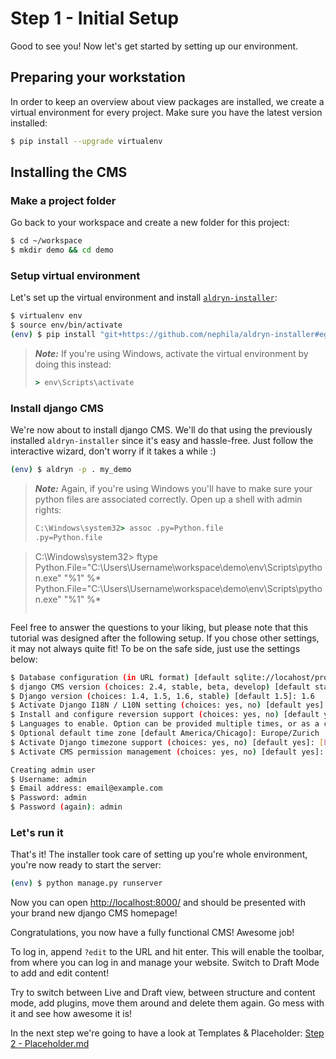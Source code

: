Step 1 - Initial Setup
======================
Good to see you! Now let's get started by setting up our environment.

Preparing your workstation
--------------------------
In order to keep an overview about view packages are installed, we create a virtual environment for every project. Make sure you have the latest version installed:

```bash
$ pip install --upgrade virtualenv
```

Installing the CMS
------------------

### Make a project folder

Go back to your workspace and create a new folder for this project:

```bash
$ cd ~/workspace    
$ mkdir demo && cd demo
```

### Setup virtual environment

Let's set up the virtual environment and install [`aldryn-installer`](https://github.com/nephila/aldryn-installer):

```bash
$ virtualenv env
$ source env/bin/activate
(env) $ pip install "git+https://github.com/nephila/aldryn-installer#egg=aldryn-installer"
```

> ***Note:*** If you're using Windows, activate the virtual environment by doing this instead:
> ```bat
> > env\Scripts\activate
> ```

### Install django CMS

We're now about to install django CMS. We'll do that using the previously installed `aldryn-installer` since it's easy and hassle-free. Just follow the interactive wizard, don't worry if it takes a while :)

```bash
(env) $ aldryn -p . my_demo
```

> ***Note:*** Again, if you're using Windows you'll have to make sure your python files are associated correctly. Open up a shell with admin rights:
> ```bat
> C:\Windows\system32> assoc .py=Python.file
> .py=Python.file

> C:\Windows\system32> ftype Python.File="C:\Users\Username\workspace\demo\env\Scripts\python.exe" "%1" %*
> Python.File="C:\Users\Username\workspace\demo\env\Scripts\python.exe" "%1" %*
> ```

Feel free to answer the questions to your liking, but please note that this tutorial was designed after the following setup. If you chose other settings, it may not always quite fit! To be on the safe side, just use the settings below:


```bash
$ Database configuration (in URL format) [default sqlite://locahost/project.db]: [ENTER]
$ django CMS version (choices: 2.4, stable, beta, develop) [default stable]: develop
$ Django version (choices: 1.4, 1.5, 1.6, stable) [default 1.5]: 1.6
$ Activate Django I18N / L10N setting (choices: yes, no) [default yes]: [ENTER]
$ Install and configure reversion support (choices: yes, no) [default yes]: [ENTER]
$ Languages to enable. Option can be provided multiple times, or as a comma separated list: en,de
$ Optional default time zone [default America/Chicago]: Europe/Zurich
$ Activate Django timezone support (choices: yes, no) [default yes]: [ENTER]
$ Activate CMS permission management (choices: yes, no) [default yes]: [ENTER]

Creating admin user
$ Username: admin
$ Email address: email@example.com
$ Password: admin
$ Password (again): admin
```

### Let's run it

That's it! The installer took care of setting up you're whole environment, you're now ready to start the server:

```bash
(env) $ python manage.py runserver
```

Now you can open [http://localhost:8000/](http://localhost:8000/) and should be presented with your brand new django CMS homepage!

Congratulations, you now have a fully functional CMS! Awesome job!

To log in, append `?edit` to the URL and hit enter. This will enable the toolbar, from where you can log in and manage your website. Switch to Draft Mode to add and edit content!

Try to switch between Live and Draft view, between structure and content mode, add plugins, move them around and delete them again. Go mess with it and see how awesome it is!

In the next step we're going to have a look at Templates & Placeholder: [Step 2 - Placeholder.md](https://github.com/Chive/djangocms-tutorial/blob/new/Step%202%20-%20Templates%20%26%20Placeholder.md)
